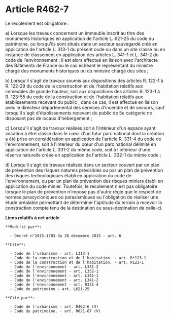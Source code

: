 # Article R462-7

Le récolement est obligatoire : 

a) Lorsque les travaux concernent un immeuble inscrit au titre des monuments historiques en application de l'article L.
621-25 du code du patrimoine, ou lorsqu'ils sont situés dans un secteur sauvegardé créé en application de l'article L. 313-1
du présent code ou dans un site classé ou en instance de classement en application des articles L. 341-1 et L. 341-2 du code
de l'environnement ; il est alors effectué en liaison avec l'architecte des Bâtiments de France ou le cas échéant le
représentant du ministre chargé des monuments historiques ou du ministre chargé des sites ; 

b) Lorsqu'il s'agit de travaux soumis aux dispositions des articles R. 122-1 à R. 122-29 du code de la construction et de
l'habitation relatifs aux immeubles de grande hauteur, soit aux dispositions des articles R. 123-1 à R. 123-55 du code de la
construction et de l'habitation relatifs aux établissements recevant du public ; dans ce cas, il est effectué en liaison avec
le directeur départemental des services d'incendie et de secours, sauf lorsqu'il s'agit d'établissements recevant du public
de 5e catégorie ne disposant pas de locaux d'hébergement ; 

c) Lorsqu'il s'agit de travaux réalisés soit à l'intérieur d'un espace ayant vocation à être classé dans le cœur d'un futur
parc national dont la création a été prise en considération en application de l'article R. 331-4 du code de l'environnement,
soit à l'intérieur du cœur d'un parc national délimité en application de l'article L. 331-2 du même code, soit à l'intérieur
d'une réserve naturelle créée en application de l'article L. 332-1 du même code ; 

d) Lorsqu'il s'agit de travaux réalisés dans un secteur couvert par un plan de prévention des risques naturels prévisibles ou
par un plan de prévention des risques technologiques établi en application du code de l'environnement, ou par un plan de
prévention des risques miniers établi en application du code minier. Toutefois, le récolement n'est pas obligatoire lorsque
le plan de prévention n'impose pas d'autre règle que le respect de normes paracycloniques ou parasismiques ou l'obligation de
réaliser une étude préalable permettant de déterminer l'aptitude du terrain à recevoir la construction compte tenu de la
destination ou sous-destination  de celle-ci.

**Liens relatifs à cet article**

	**Modifié par**:

	  - Décret n°2015-1783 du 28 décembre 2015 - art. 6

	**Cite**:

	  - Code de l'urbanisme - art. L313-1
	  - Code de la construction et de l'habitation. - art. R*123-1
	  - Code de la construction et de l'habitation. - art. R122-1
	  - Code de l'environnement - art. L331-2
	  - Code de l'environnement - art. L332-1
	  - Code de l'environnement - art. L341-1
	  - Code de l'environnement - art. L341-2
	  - Code de l'environnement - art. R331-4
	  - Code du patrimoine - art. L621-25

	**Cité par**:

	  - Code de l'urbanisme - art. R462-6 (V)
	  - Code du patrimoine. - art. R621-67 (V)
